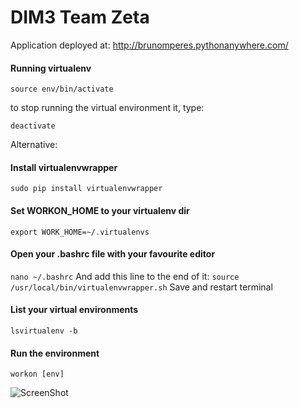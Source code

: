DIM3 Team Zeta
========
Application deployed at: http://brunomperes.pythonanywhere.com/


#### Running virtualenv
`source env/bin/activate`

to stop running the virtual environment it, type:

`deactivate`

Alternative:

#### Install virtualenvwrapper
`sudo pip install virtualenvwrapper`

#### Set WORKON_HOME to your virtualenv dir
`export WORK_HOME=~/.virtualenvs`

#### Open your .bashrc file with your favourite editor
`nano ~/.bashrc` And add this line to the end of it:
`source /usr/local/bin/virtualenvwrapper.sh`
Save and restart terminal

#### List your virtual environments
`lsvirtualenv -b`

#### Run the environment
`workon [env]`

![ScreenShot](http://octodex.github.com/images/pythocat.png)
